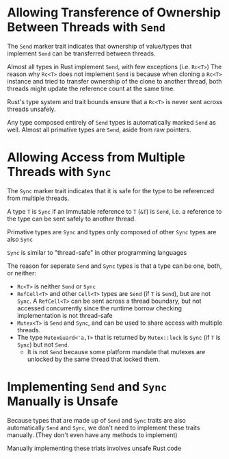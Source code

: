 # Allowing Transference of Ownership Between Threads with `Send`

The `Send` marker trait indicates that ownership of value/types that implement `Send` can be transferred between threads.

Almost all types in Rust implement `Send`, with few exceptions (i.e. `Rc<T>`)
The reason why `Rc<T>` does not implement `Send` is because when cloning a `Rc<T>` instance and tried to transfer ownership of the clone to another thread, both threads might update the reference count at the same time.

Rust's type system and trait bounds ensure that a `Rc<T>` is never sent across threads unsafely.

Any type composed entirely of `Send` types is automatically marked `Send` as well. Almost all primative types are `Send`, aside from raw pointers.

# Allowing Access from Multiple Threads with `Sync`

The `Sync` marker trait indicates that it is safe for the type to be referenced from multiple threads.

A type `T` is `Sync` if an immutable reference to `T` (`&T`) is `Send`, i.e. a reference to the type can be sent safely to another thread.

Primative types are `Sync` and types only composed of other `Sync` types are also `Sync`

`Sync` is similar to "thread-safe" in other programming languages

The reason for seperate `Send` and `Sync` types is that a type can be one, both, or neither:

- `Rc<T>` is neither `Send` or `Sync`
- `RefCell<T>` and other `Cell<T>` types are `Send` (if `T` is `Send`), but are not `Sync`. A `RefCell<T>` can be sent across a thread boundary, but not accessed concurrently since the runtime borrow checking implementation is not thread-safe
- `Mutex<T>` is `Send` and `Sync`, and can be used to share access with multiple threads.
- The type `MutexGuard<'a,T>` that is returned by `Mutex::lock` is `Sync` (if `T` is `Sync`) but not `Send`.
  - It is not `Send` because some platform mandate that mutexes are unlocked by the same thread that locked them.

# Implementing `Send` and `Sync` Manually is Unsafe

Because types that are made up of `Send` and `Sync` traits are also automatically `Send` and `Sync`, we don't need to implement these traits manually. (They don't even have any methods to implement)

Manually implementing these triats involves unsafe Rust code
